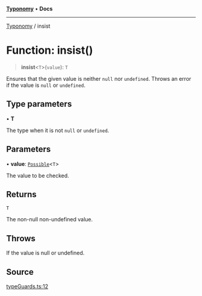 [**Typonomy**](../README.md) • **Docs**

***

[Typonomy](../globals.md) / insist

# Function: insist()

> **insist**\<`T`\>(`value`): `T`

Ensures that the given value is neither `null` nor `undefined`.
Throws an error if the value is `null` or `undefined`.

## Type parameters

• **T**

The type when it is not `null` or `undefined`.

## Parameters

• **value**: [`Possible`](../type-aliases/Possible.md)\<`T`\>

The value to be checked.

## Returns

`T`

The non-null non-undefined value.

## Throws

If the value is null or undefined.

## Source

[typeGuards.ts:12](https://github.com/softcraft-development/typonomy/blob/30acaf0c9fc726297ecfec68c62e8d1edc67bc52/src/typeGuards.ts#L12)
